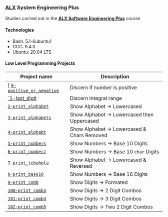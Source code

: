 ### [ALX](https://www.alxafrica.com/) System Engineering Plus

Studies carried out in the **[ALX Software Engineering Plus](https://www.alxafrica.com/software-engineering-plus/)** course

#### Technologies

* Bash:     5.1-6ubuntu1
* GCC:      9.4.0
* Ubuntu:   20.04 LTS

#### Low Level Programming Projects

| Project name | Description |
| ------------ | ----------- |
[ [`0-positive_or_negative`](0-positive_or_negative) | Discern if number is positive |
| [`1-last_digit](1-last_digit) | Discern integral range |
| [`2-print_alphabet`](2-print_alphabet) | Show Alphabet -> Lowercased |
| [`3-print_alphabets`](3-print_alphabets) | Show Alphabet -> Lowercased then Uppercased |
| [`4-print_alphabt`](4-print_alphabt) | Show Alphabet -> Lowercased & Chars Removed |
| [`5-print_numbers`](5-print_numbers) | Show Numbers -> Base 10 Digits |
| [`6-print_numberz`](6-print_numberz) | Show Numbers -> Base 10 `char` Digits |
| [`7-print_tebahpla`](7-print_tebahpla) | Show Alphabet -> Lowercased & Reversed |
| [`8-print_base16`](8-print_base16) | Show Numbers -> Base 16 Digits |
| [`9-print_comb`](9-print_comb) | Show Digits -> Formated |
| [`100-print_comb3`](100-print_comb3) | Show Digits -> 2 Digit Combos |
| [`101-print_comb4`](101-print_comb4) | Show Digits -> 3 Digit Combos |
| [`102-print_comb5`](102-print_comb5) | Show Digits -> Two 2 Digit Combos |
